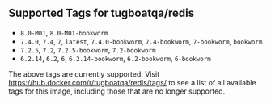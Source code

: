 ## Supported Tags for tugboatqa/redis

* `8.0-M01`, `8.0-M01-bookworm`
* `7.4.0`, `7.4`, `7`, `latest`, `7.4.0-bookworm`, `7.4-bookworm`, `7-bookworm`, `bookworm`
* `7.2.5`, `7.2`, `7.2.5-bookworm`, `7.2-bookworm`
* `6.2.14`, `6.2`, `6`, `6.2.14-bookworm`, `6.2-bookworm`, `6-bookworm`

The above tags are currently supported. Visit https://hub.docker.com/r/tugboatqa/redis/tags/ to see a list of all available tags for this image, including those that are no longer supported.
